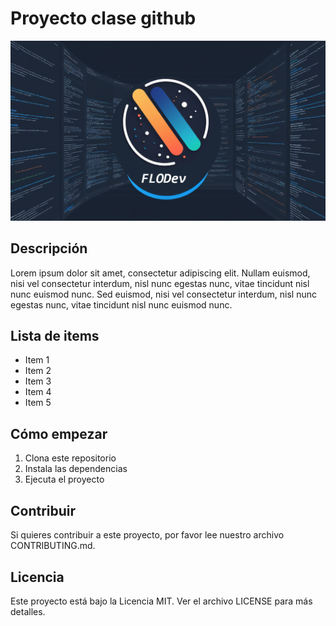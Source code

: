 # Proyecto clase github

![Imagen del proyecto](media/logo_github.png)

## Descripción

Lorem ipsum dolor sit amet, consectetur adipiscing elit. Nullam euismod, nisi vel consectetur interdum, nisl nunc egestas nunc, vitae tincidunt nisl nunc euismod nunc. Sed euismod, nisi vel consectetur interdum, nisl nunc egestas nunc, vitae tincidunt nisl nunc euismod nunc.

## Lista de items

- Item 1
- Item 2
- Item 3
- Item 4
- Item 5

## Cómo empezar

1. Clona este repositorio
2. Instala las dependencias
3. Ejecuta el proyecto

## Contribuir

Si quieres contribuir a este proyecto, por favor lee nuestro archivo CONTRIBUTING.md.

## Licencia

Este proyecto está bajo la Licencia MIT. Ver el archivo LICENSE para más detalles.
